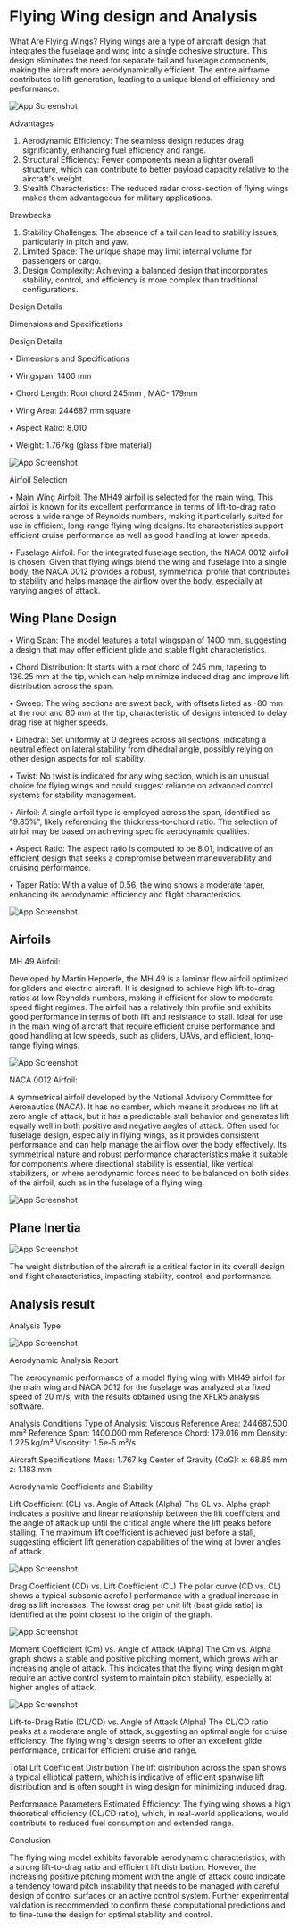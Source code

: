 
# Flying Wing design and Analysis 

What Are Flying Wings? 
Flying wings are a type of aircraft design that integrates the fuselage and wing into a single cohesive structure. This design eliminates the need for separate tail and fuselage components, making the aircraft more aerodynamically efficient. The entire airframe contributes to lift generation, leading to a unique blend of efficiency and performance.

![App Screenshot](https://raw.githubusercontent.com/PrateekMishraaaa/Autonomous-Flying-Wing-/main/images/Screenshot%202024-04-03%20001113.png)


Advantages
1.	Aerodynamic Efficiency: The seamless design reduces drag significantly, enhancing fuel efficiency and range.
2.	Structural Efficiency: Fewer components mean a lighter overall structure, which can contribute to better payload capacity relative to the aircraft's weight.
3.	Stealth Characteristics: The reduced radar cross-section of flying wings makes them advantageous for military applications.

Drawbacks

1.	Stability Challenges: The absence of a tail can lead to stability issues, particularly in pitch and yaw.
2.	Limited Space: The unique shape may limit internal volume for passengers or cargo.
3.	Design Complexity: Achieving a balanced design that incorporates stability, control, and efficiency is more complex than traditional configurations.

Design Details

Dimensions and Specifications

Design Details

•	Dimensions and Specifications

•	Wingspan:  1400 mm

•	Chord Length: Root chord 245mm , MAC- 179mm 

•	Wing Area: 244687 mm square 

•	Aspect Ratio: 8.010

•	Weight: 1.767kg (glass fibre material) 


![App Screenshot](https://raw.githubusercontent.com/PrateekMishraaaa/Autonomous-Flying-Wing-/main/images/Wing%20details%20.png)


Airfoil Selection

•	Main Wing Airfoil: The MH49 airfoil is selected for the main wing. This airfoil is known for its excellent performance in terms of lift-to-drag ratio across a wide range of Reynolds numbers, making it particularly suited for use in efficient, long-range flying wing designs. Its characteristics support efficient cruise performance as well as good handling at lower speeds.

•	Fuselage Airfoil: For the integrated fuselage section, the NACA 0012 airfoil is chosen. Given that flying wings blend the wing and fuselage into a single body, the NACA 0012 provides a robust, symmetrical profile that contributes to stability and helps manage the airflow over the body, especially at varying angles of attack.


## Wing Plane Design 

•	Wing Span: The model features a total wingspan of 1400 mm, suggesting a design that may offer efficient glide and stable flight characteristics.

•	Chord Distribution: It starts with a root chord of 245 mm, tapering to 136.25 mm at the tip, which can help minimize induced drag and improve lift distribution across the span.

•	Sweep: The wing sections are swept back, with offsets listed as -80 mm at the root and 80 mm at the tip, characteristic of designs intended to delay drag rise at higher speeds.

•	Dihedral: Set uniformly at 0 degrees across all sections, indicating a neutral effect on lateral stability from dihedral angle, possibly relying on other design aspects for roll stability.

•	Twist: No twist is indicated for any wing section, which is an unusual choice for flying wings and could suggest reliance on advanced control systems for stability management.

•	Airfoil: A single airfoil type is employed across the span, identified as "9.85%", likely referencing the thickness-to-chord ratio. The selection of airfoil may be based on achieving specific aerodynamic qualities.

•	Aspect Ratio: The aspect ratio is computed to be 8.01, indicative of an efficient design that seeks a compromise between maneuverability and cruising performance.

•	Taper Ratio: With a value of 0.56, the wing shows a moderate taper, enhancing its aerodynamic efficiency and flight characteristics.


![App Screenshot](https://raw.githubusercontent.com/PrateekMishraaaa/Autonomous-Flying-Wing-/main/images/Wing%20plane%20window.png)

## Airfoils

MH 49 Airfoil:

Developed by Martin Hepperle, the MH 49 is a laminar flow airfoil optimized for gliders and electric aircraft.
It is designed to achieve high lift-to-drag ratios at low Reynolds numbers, making it efficient for slow to moderate speed flight regimes.
The airfoil has a relatively thin profile and exhibits good performance in terms of both lift and resistance to stall.
Ideal for use in the main wing of aircraft that require efficient cruise performance and good handling at low speeds, such as gliders, UAVs, and efficient, long-range flying wings.

![App Screenshot](https://raw.githubusercontent.com/PrateekMishraaaa/Autonomous-Flying-Wing-/main/images/MH-45%20airfoil.png)

NACA 0012 Airfoil:

A symmetrical airfoil developed by the National Advisory Committee for Aeronautics (NACA).
It has no camber, which means it produces no lift at zero angle of attack, but it has a predictable stall behavior and generates lift equally well in both positive and negative angles of attack.
Often used for fuselage design, especially in flying wings, as it provides consistent performance and can help manage the airflow over the body effectively.
Its symmetrical nature and robust performance characteristics make it suitable for components where directional stability is essential, like vertical stabilizers, or where aerodynamic forces need to be balanced on both sides of the airfoil, such as in the fuselage of a flying wing.


![App Screenshot](https://raw.githubusercontent.com/PrateekMishraaaa/Autonomous-Flying-Wing-/main/images/NACA%200012.png)


## Plane Inertia 

![App Screenshot](https://raw.githubusercontent.com/PrateekMishraaaa/Autonomous-Flying-Wing-/main/images/plane%20inertia%20.png)

The weight distribution of the aircraft is a critical factor in its overall design and flight characteristics, impacting stability, control, and performance.
## Analysis result 

Analysis Type 

![App Screenshot](https://raw.githubusercontent.com/PrateekMishraaaa/Autonomous-Flying-Wing-/main/images/Analysis%20details%20.png)


Aerodynamic Analysis Report

The aerodynamic performance of a model flying wing with MH49 airfoil for the main wing and NACA 0012 for the fuselage was analyzed at a fixed speed of 20 m/s, with the results obtained using the XFLR5 analysis software.

Analysis Conditions
Type of Analysis: Viscous
Reference Area: 244687.500 mm²
Reference Span: 1400.000 mm
Reference Chord: 179.016 mm
Density: 1.225 kg/m³
Viscosity: 1.5e-5 m²/s

Aircraft Specifications
Mass: 1.767 kg
Center of Gravity (CoG):
x: 68.85 mm
z: 1.183 mm

Aerodynamic Coefficients and Stability

Lift Coefficient (CL) vs. Angle of Attack (Alpha)
The CL vs. Alpha graph indicates a positive and linear relationship between the lift coefficient and the angle of attack up until the critical angle where the lift peaks before stalling. The maximum lift coefficient is achieved just before a stall, suggesting efficient lift generation capabilities of the wing at lower angles of attack.

![App Screenshot](https://raw.githubusercontent.com/PrateekMishraaaa/Autonomous-Flying-Wing-/main/images/CL%20vs%20alpha.png)

Drag Coefficient (CD) vs. Lift Coefficient (CL)
The polar curve (CD vs. CL) shows a typical subsonic aerofoil performance with a gradual increase in drag as lift increases. The lowest drag per unit lift (best glide ratio) is identified at the point closest to the origin of the graph.

![App Screenshot](https://raw.githubusercontent.com/PrateekMishraaaa/Autonomous-Flying-Wing-/main/images/ClvsCd.png)

Moment Coefficient (Cm) vs. Angle of Attack (Alpha)
The Cm vs. Alpha graph shows a stable and positive pitching moment, which grows with an increasing angle of attack. This indicates that the flying wing design might require an active control system to maintain pitch stability, especially at higher angles of attack.

![App Screenshot](https://raw.githubusercontent.com/PrateekMishraaaa/Autonomous-Flying-Wing-/main/images/Cm%20vs%20alpha.png)

Lift-to-Drag Ratio (CL/CD) vs. Angle of Attack (Alpha)
The CL/CD ratio peaks at a moderate angle of attack, suggesting an optimal angle for cruise efficiency. The flying wing's design seems to offer an excellent glide performance, critical for efficient cruise and range.



Total Lift Coefficient Distribution
The lift distribution across the span shows a typical elliptical pattern, which is indicative of efficient spanwise lift distribution and is often sought in wing design for minimizing induced drag.

Performance Parameters
Estimated Efficiency: The flying wing shows a high theoretical efficiency (CL/CD ratio), which, in real-world applications, would contribute to reduced fuel consumption and extended range.

Conclusion

The flying wing model exhibits favorable aerodynamic characteristics, with a strong lift-to-drag ratio and efficient lift distribution. However, the increasing positive pitching moment with the angle of attack could indicate a tendency toward pitch instability that needs to be managed with careful design of control surfaces or an active control system. Further experimental validation is recommended to confirm these computational predictions and to fine-tune the design for optimal stability and control.

